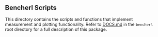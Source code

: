 ## Bencherl Scripts

This directory contains the scripts and functions that implement
measurement and plotting functionality. Refer to [DOCS.md](../DOCS.md)
in the `bencherl` root directory for a full description of this
package.
